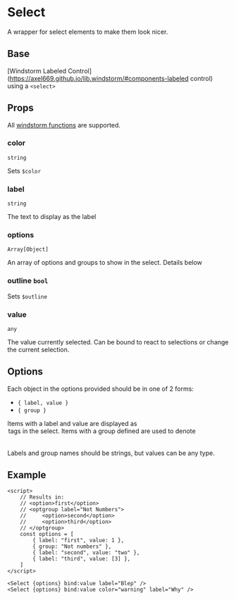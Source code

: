 # Select

A wrapper for select elements to make them look nicer.

## Base
[Windstorm Labeled Control](https://axel669.github.io/lib.windstorm/#components-labeled control)
using a `<select>`

## Props
All [windstorm functions](https://axel669.github.io/lib.windstorm/#css-shorthands)
are supported.

### color
`string`

Sets `$color`

### label
`string`

The text to display as the label

### options
`Array[Object]`

An array of options and groups to show in the select. Details below

### outline `bool`

Sets `$outline`
### value
`any`

The value currently selected. Can be bound to react to selections or
change the current selection.

## Options
Each object in the options provided should be in one of 2 forms:
- `{ label, value }`
- `{ group }`

Items with a label and value are displayed as <option> tags in the select.
Items with a group defined are used to denote <optgroup> tags. Each option
after a `{ group }` item until another group item is seen (or the end of the
array) is put into the optgroup defined by the group item.

Labels and group names should be strings, but values can be any type.

## Example
```svelte
<script>
    // Results in:
    // <option>first</option>
    // <optgroup label="Not Numbers">
    //     <option>second</option>
    //     <option>third</option>
    // </optgroup>
    const options = [
        { label: "first", value: 1 },
        { group: "Not numbers" },
        { label: "second", value: "two" },
        { label: "third", value: [3] },
    ]
</script>

<Select {options} bind:value label="Blep" />
<Select {options} bind:value color="warning" label="Why" />
```
